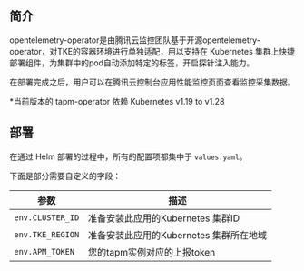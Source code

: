 ## 简介

opentelemetry-operator是由腾讯云监控团队基于开源opentelemetry-operator，对TKE的容器环境进行单独适配，用以支持在 Kubernetes 集群上快捷部署组件，为集群中的pod自动添加特定的标签，开启探针注入能力。

在部署完成之后，用户可以在腾讯云控制台应用性能监控页面查看监控采集数据。

*当前版本的 tapm-operator 依赖 Kubernetes v1.19 to v1.28

## 部署

在通过 Helm 部署的过程中，所有的配置项都集中于 `values.yaml`。

下面是部分需要自定义的字段：

| 参数     | 描述     | 
| ------- | -------- |
| `env.CLUSTER_ID` | 准备安装此应用的Kubernetes 集群ID | 
| `env.TKE_REGION` | 准备安装此应用的Kubernetes 集群所在地域 |
| `env.APM_TOKEN` | 您的tapm实例对应的上报token |

